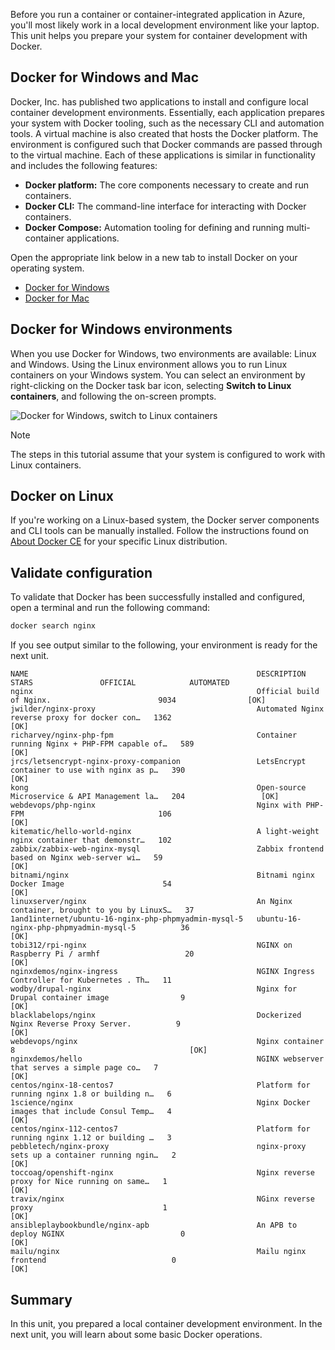 Before you run a container or container-integrated application in Azure, you'll most likely work in a local development environment like your laptop. This unit helps you prepare your system for container development with Docker.

## Docker for Windows and Mac

Docker, Inc. has published two applications to install and configure local container development environments. Essentially, each application prepares your system with Docker tooling, such as the necessary CLI and automation tools. A virtual machine is also created that hosts the Docker platform. The environment is configured such that Docker commands are passed through to the virtual machine. Each of these applications is similar in functionality and includes the following features:

- **Docker platform:** The core components necessary to create and run containers.
- **Docker CLI:** The command-line interface for interacting with Docker containers.
- **Docker Compose:** Automation tooling for defining and running multi-container applications.

Open the appropriate link below in a new tab to install Docker on your operating system. 

- [Docker for Windows](https://www.docker.com/docker-windows)
- [Docker for Mac](https://www.docker.com/docker-mac)

## Docker for Windows environments

When you use Docker for Windows, two environments are available: Linux and Windows. Using the Linux environment allows you to run Linux containers on your Windows system. You can select an environment by right-clicking on the Docker task bar icon, selecting **Switch to Linux containers**, and following the on-screen prompts.

![Docker for Windows, switch to Linux containers](../media-draft/2-docker-linux.png)

> [!NOTE]
> The steps in this tutorial assume that your system is configured to work with Linux containers.

## Docker on Linux

If you're working on a Linux-based system, the Docker server components and CLI tools can be manually installed. Follow the instructions found on [About Docker CE](https://docs.docker.com/install/#server) for your specific Linux distribution.

## Validate configuration

To validate that Docker has been successfully installed and configured, open a terminal and run the following command:

```bash
docker search nginx
```

If you see output similar to the following, your environment is ready for the next unit.

```output
NAME                                                   DESCRIPTION                                     STARS               OFFICIAL            AUTOMATED
nginx                                                  Official build of Nginx.                        9034                [OK]
jwilder/nginx-proxy                                    Automated Nginx reverse proxy for docker con…   1362                                    [OK]
richarvey/nginx-php-fpm                                Container running Nginx + PHP-FPM capable of…   589                                     [OK]
jrcs/letsencrypt-nginx-proxy-companion                 LetsEncrypt container to use with nginx as p…   390                                     [OK]
kong                                                   Open-source Microservice & API Management la…   204                 [OK]
webdevops/php-nginx                                    Nginx with PHP-FPM                              106                                     [OK]
kitematic/hello-world-nginx                            A light-weight nginx container that demonstr…   102
zabbix/zabbix-web-nginx-mysql                          Zabbix frontend based on Nginx web-server wi…   59                                      [OK]
bitnami/nginx                                          Bitnami nginx Docker Image                      54                                      [OK]
linuxserver/nginx                                      An Nginx container, brought to you by LinuxS…   37
1and1internet/ubuntu-16-nginx-php-phpmyadmin-mysql-5   ubuntu-16-nginx-php-phpmyadmin-mysql-5          36                                      [OK]
tobi312/rpi-nginx                                      NGINX on Raspberry Pi / armhf                   20                                      [OK]
nginxdemos/nginx-ingress                               NGINX Ingress Controller for Kubernetes . Th…   11
wodby/drupal-nginx                                     Nginx for Drupal container image                9                                       [OK]
blacklabelops/nginx                                    Dockerized Nginx Reverse Proxy Server.          9                                       [OK]
webdevops/nginx                                        Nginx container                                 8                                       [OK]
nginxdemos/hello                                       NGINX webserver that serves a simple page co…   7                                       [OK]
centos/nginx-18-centos7                                Platform for running nginx 1.8 or building n…   6
1science/nginx                                         Nginx Docker images that include Consul Temp…   4                                       [OK]
centos/nginx-112-centos7                               Platform for running nginx 1.12 or building …   3
pebbletech/nginx-proxy                                 nginx-proxy sets up a container running ngin…   2                                       [OK]
toccoag/openshift-nginx                                Nginx reverse proxy for Nice running on same…   1                                       [OK]
travix/nginx                                           NGinx reverse proxy                             1                                       [OK]
ansibleplaybookbundle/nginx-apb                        An APB to deploy NGINX                          0                                       [OK]
mailu/nginx                                            Mailu nginx frontend                            0                                       [OK]
```

## Summary

In this unit, you prepared a local container development environment. In the next unit, you will learn about some basic Docker operations.
